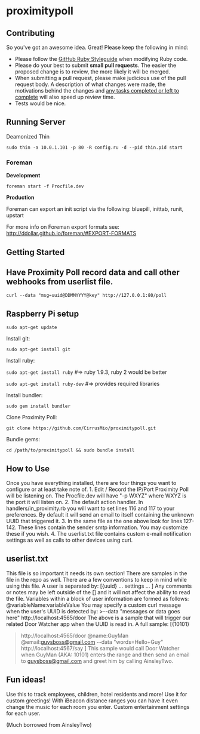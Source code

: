 proximitypoll
=============

## Contributing

So you've got an awesome idea. Great! Please keep the following in mind:

* Please follow the [GitHub Ruby Styleguide](https://github.com/styleguide/ruby)
  when modifying Ruby code.
* Please do your best to submit **small pull requests**. The easier the proposed
  change is to review, the more likely it will be merged.
* When submitting a pull request, please make judicious use of the pull request
  body. A description of what changes were made, the motivations behind the
  changes and [any tasks completed or left to complete](http://git.io/gfm-tasks)
  will also speed up review time.
* Tests would be nice.

## Running Server

Deamonized Thin

`sudo thin -a 10.0.1.101 -p 80 -R config.ru -d --pid thin.pid start`

### Foreman

**Development**

`foreman start -f Procfile.dev`

**Production**

Foreman can export an init script via the following: bluepill, inittab, runit, upstart

For more info on Foreman export formats see:
http://ddollar.github.io/foreman/#EXPORT-FORMATS

## Getting Started

## Have Proximity Poll record data and call other webhooks from userlist file.

`curl --data "msg=uuid@DDMMYYYY@key" http://127.0.0.1:80/poll`

## Raspberry Pi setup

`sudo apt-get update`

Install git:

`sudo apt-get install git`

Install ruby:

`sudo apt-get install ruby` #=> ruby 1.9.3, ruby 2 would be better

`sudo apt-get install ruby-dev` #=> provides required libraries

Install bundler:

`sudo gem install bundler`

Clone Proximity Poll:

`git clone https://github.com/CirrusMio/proximitypoll.git`

Bundle gems:

`cd /path/to/proximitypoll && sudo bundle install`
       
## How to Use
Once you have everything installed, there are four things you want to configure or at least take note of.
       1. Edit / Record the IP/Port Proximity Poll will be listening on. The 
            Procfile.dev will have "-p WXYZ" where WXYZ is the port it will listen on.
       2. The default action handler. In handlers/in_proximity.rb you will want to set lines
            116 and 117 to your preferences. By default it will send an email to itself
            containing the unknown UUID that triggered it.
       3. In the same file as the one above look for lines 127-142. These lines contain the sender smtp
            information. You may customize these if you wish.
       4. The userlist.txt file contains custom e-mail notification settings as well as calls to other
            devices using curl.
       
## userlist.txt
This file is so important it needs its own section! There are samples in the file in the repo as well.
There are a few conventions to keep in mind while using this file. A user is separated by: 
    [{uuid}
    ...
    settings
    ...
    ]
Any comments or notes may be left outside of the [] and it will not affect the ability to read the file.
Variables within a block of user information are formed as follows: 
       @variableName:variableValue
You may specify a custom curl message when the user's UUID is detected by:
    >--data "messages or data goes here" http://localhost:4565/door
The above is a sample that will trigger our related Door Watcher app when the UUID is read in.
A full sample:
[{10101}
>http://localhost:4565/door
@name:GuyMan
@email:guysboss@gmail.com
>--data "words=Hello+Guy" http://localhost:4567/say
]
This sample would call Door Watcher when GuyMan (AKA: 10101) enters the range and then send an email
to guysboss@gmail.com and greet him by calling AinsleyTwo.

## Fun ideas!
Use this to track employees, children, hotel residents and more!
Use it for custom greetings!
With iBeacon distance ranges you can have it even change the music for each room you enter.
Custom entertainment settings for each user.

(Much borrowed from AinsleyTwo)